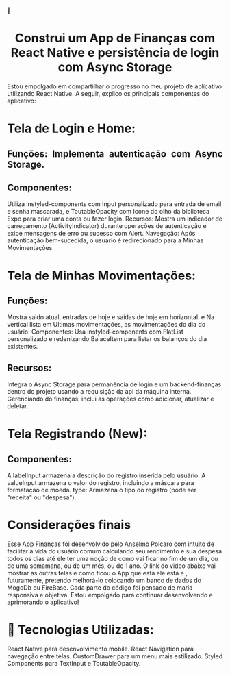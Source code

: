 
🚀 <h1 align="center">Construi um App de Finanças com React Native e persistência de login com Async Storage</h1>
Estou empolgado em compartilhar o progresso no meu projeto de aplicativo utilizando React Native. A seguir, explico os principais componentes do aplicativo:
<h1 align="justify">Tela de Login e Home:</h1>
<h2 align="justify">Funções: Implementa autenticação com Async Storage.</h2>
<h2 align="justify">Componentes:</h2> Utiliza instyled-components com Input personalizado para entrada de email e senha mascarada, e ToutableOpacity com Icone do olho da biblioteca Expo para criar uma conta ou fazer login.
Recursos: Mostra um indicador de carregamento (ActivityIndicator) durante operações de autenticação e exibe mensagens de erro ou sucesso com Alert.
Navegação: Após autenticação bem-sucedida, o usuário é redirecionado para a Minhas Movimentações
<h1 align="justify">Tela de Minhas Movimentações:</h1>
<h2 align="justify">Funções:</h2> Mostra saldo atual, entradas de hoje e saidas de hoje em horizontal. e Na vertical lista em Ultimas movimentações, as movimentações do dia do usuário.
Componentes: Usa instyled-components com FlatList personalizado e redenizando BalaceItem para listar os balanços do dia existentes.
<h2 align="justify">Recursos:</h2> Integra o Async Storage para permanência de login e um backend-finanças dentro do projeto usando a requisição da api da máquina interna. Gerenciando do finanças: inclui as operações como adicionar, atualizar e deletar.
<h1 align="justify">Tela Registrando (New):</h1>
<h2 align="justify">Componentes:</h2>
A labelInput armazena a descrição do registro inserida pelo usuário.
A valueInput armazena o valor do registro, incluindo a máscara para formatação de moeda. type: Armazena o tipo do registro (pode ser "receita" ou "despesa").
<h1 align="justify">Considerações finais</h1>
Esse App Finanças foi desenvolvido pelo Anselmo Polcaro com intuito de facilitar a vida do usuário comum calculando seu rendimento e sua despesa todos os dias até ele ter uma noção de como vai ficar no fim de um dia, ou de uma semamana, ou de um mês, ou de 1 ano.
O link do video abaixo vai mostrar as outras telas e como ficou o App que está ele está e , futuramente, pretendo melhorá-lo colocando um banco de dados do MogoDb ou FireBase. Cada parte do código foi pensado de maria responsiva e objetiva.
 Estou empolgado para continuar desenvolvendo e aprimorando o aplicativo!
<h1 align="justify">🔧 Tecnologias Utilizadas:</h1>
React Native para desenvolvimento mobile.
React Navigation para navegação entre telas.
CustomDrawer para um menu mais estilizado.
Styled Components para TextInput e ToutableOpacity.

